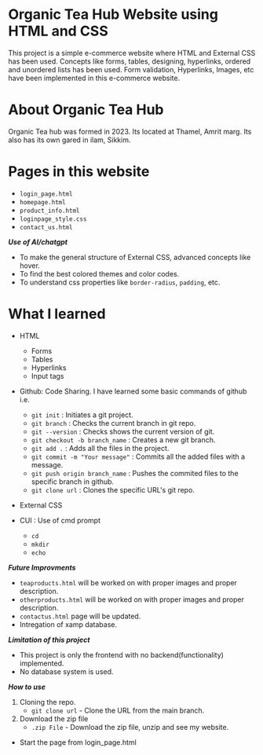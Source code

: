 **Organic Tea Hub Website using HTML and CSS**
==========

This project is a simple e-commerce website where HTML and External CSS has been used. Concepts like forms, tables, designing, hyperlinks, ordered and unordered lists has been used. Form validation, Hyperlinks, Images, etc have been implemented in this e-commerce website.

**About Organic Tea Hub**
============

Organic Tea hub was formed in 2023. Its located at Thamel, Amrit marg. Its also has its own gared in ilam, Sikkim.

Pages in this website
============
- ```login_page.html```
- ```homepage.html```
- ```product_info.html```
- ```loginpage_style.css``` 
- ```contact_us.html```


***Use of AI/chatgpt***
- To make the general structure of External CSS, advanced concepts like hover.
- To find the best colored themes and color codes. 
- To understand css properties like ```border-radius```, ```padding```, etc.

**What I learned**
============
- HTML 
    - Forms 
    - Tables 
    - Hyperlinks
    - Input tags

- Github: Code Sharing.
I have learned some basic commands of github i.e. 
    - ```git init``` : Initiates a git project. 
    - ```git branch``` : Checks the current branch in git repo.
    - ```git --version``` : Checks shows the current version of git.
    - ```git checkout -b branch_name``` : Creates a new git branch.
    - ```git add .``` : Adds all the files in the project.
    - ```git commit -m "Your message"``` : Commits all the added files with a message.
    - ```git push origin branch_name``` : Pushes the commited files to the specific branch in github.
    - ```git clone url``` : Clones the specific URL's git repo.

- External CSS

- CUI : Use of cmd prompt
    - ```cd```
    - ```mkdir``` 
    - ```echo```

***Future Improvments***
- ```teaproducts.html``` will be worked on with proper images and proper description.
- ```otherproducts.html``` will be worked on with proper images and proper description.
- ```contactus.html``` page will be updated.
- Intregation of xamp database.

***Limitation of this project***
- This project is only the frontend with no backend(functionality) implemented.
- No database system is used.

***How to use***
1. Cloning the repo.
    - ```git clone url``` - Clone the URL from the main branch.
2. Download the zip file     
    - ```.zip File``` - Download the zip file, unzip and see my website.

- Start the page from login_page.html

